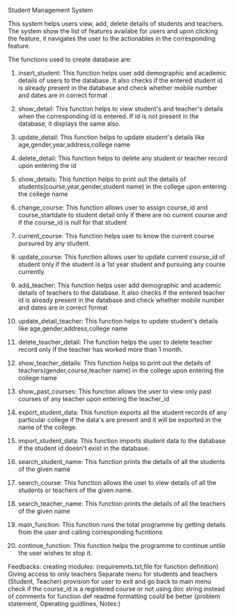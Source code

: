 Student Management System

This system helps users view, add, delete details of students and teachers. The system show the list of features availabe for users and upon clicking the feature, it navigates the user to the actionables in the corresponding feature.


The functions used to create database are:

1. insert_student: This function helps user add demographic and academic details of users to the database. It also checks if the entered student id is already present in the database and check whether mobile number and dates are in correct format

2. show_detail: This function helps to view student's and teacher's details when the corresponding id is entered. If id is not present in the database, it displays the same also.

3. update_detail: This function helps to update student's details like age,gender,year,address,college name 

4. delete_detail: This function helps to delete any student or teacher record upon entering the id

5. show_details: This function helps to print out the details of students(course,year,gender,student name) in the college upon entering the college name

6. change_course: This function allows user to assign course_id and course_startdate to student detail only if there are no current course and if the course_id is null for that student

7. current_course: This function helps user to know the current course pursured by any student.

8. update_course: This function allows user to update current course_id of student only if the student is a 1st year student and  pursuing any course currently.

9. add_teacher: This function helps user add demographic and academic details of teachers to the database. It also checks if the entered teacher id is already present in the database and check whether mobile number and dates are in correct format

10. update_detail_teacher: This function helps to update student's details like age,gender,address,college name 

11. delete_teacher_detail: The function helps the user to delete teacher record only if the teacher has worked more than 1 month.

12. show_teacher_details: This function helps to print out the details of teachers(gender,course,teacher name) in the college upon entering the college name

13. show_past_courses: This function allows the user to view only past courses of any teacher upon entering the teacher_id

14. export_student_data: This function exports all the student records of any particular college if the data's are present and it will be exported in the name of the college.

15. import_student_data: This function imports student data to the database if the student id doesn't exist in the database.

16. search_student_name: This function prints the details of all the students of the given name

17. search_course: This function allows the user to view details of all the students or teachers of the given name.

18. search_teacher_name: This  function prints the details of all the teachers of the given name

19. main_function: This function runs the total programme by getting details from the user and calling corresponding fucntions

20. continue_function: This function helps the programme to continue untile the user wishes to stop it.

Feedbacks:
creating modules: (requiremnts.txt,file for function definition)
Giving access to only teachers
Separate menu for students and teachers (Student, Teacher)
provision for user  to exit and go back to main menu
check if the course_id is a registered course or not
using doc string instead of comments for function def
readme formatting could be better (problem statement, Operating guidlines, Notes:)

